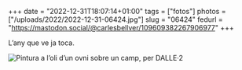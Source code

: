+++
date = "2022-12-31T18:07:14+01:00"
tags = ["fotos"]
photos = ["/uploads/2022/2022-12-31-06424.jpg"]
slug = "06424"
fedurl = "https://mastodon.social/@carlesbellver/109609382267906977"
+++

L’any que ve ja toca.

<img alt="Pintura a l’oli d’un ovni sobre un camp, per DALLE·2" src="/uploads/2022/2022-12-31-06424.jpg">
